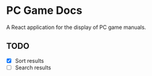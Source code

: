 # PC Game Docs

A React application for the display of PC game manuals.

## TODO

* [x] Sort results
* [ ] Search results
